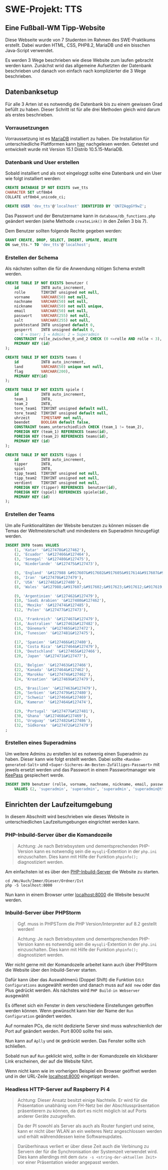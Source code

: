 # SWE-Projekt: TTS
Eine Fußball-WM Tipp-Website
-------------------------------------------------------------------------------
Diese Webseite wurde von 7 Studenten im Rahmen des SWE-Praktikums erstellt.
Dabei wurden HTML, CSS, PHP8.2, MariaDB und ein bisschen Java-Script verwendet.

Es werden 3 Wege beschrieben wie diese Website zum laufen
gebracht werden kann. Zunächst wrid das allgemeine Aufsetzten der Datenbank
beschrieben und danach von einfach nach komplizierter die 3 Wege beschrieben.

## Datenbanksetup

Für alle 3 Arten ist es notwendig die Datenbank bis zu einem gewissen Grad
befüllt zu haben. Dieser Schritt ist für alle drei Methoden gleich wird darum
als erstes beschrieben.

###  Vorrausetzungen

Vorraussetzung ist es [MariaDB](https://mariadb.com) installiert zu haben. Die
Installation für unterschiedliche Plattformen kann
[hier](https://mariadb.com/kb/en/getting-installing-and-upgrading-mariadb/)
nachgelesen werden. Getestet und entwickelt wurde mit Version 15.1 Distrib
10.5.15-MariaDB.

### Datenbank und User erstellen 

Sobald installiert und als root eingeloggt sollte eine Datenbank und ein User
wie folgt installiert werden:

``` sql
CREATE DATABASE IF NOT EXISTS swe_tts
CHARACTER SET utf8mb4
COLLATE utf8mb4_unicode_ci;
```

``` sql
CREATE USER 'dev_tts'@'localhost' IDENTIFIED BY 'QN7ZAqgGY9wZ';
```

Das Passwort und der Benutzername kann in `database/db_functions.php` geändert
werden (siehe Methode `createLink()` in den Zeilen 3 bis 7).

Dem Benutzer sollten folgende Rechte gegeben werden:

``` sql
GRANT CREATE, DROP, SELECT, INSERT, UPDATE, DELETE
ON swe_tts.* TO 'dev_tts'@'localhost';
```

### Erstellen der Schema

Als nächsten sollten die für die Anwendung nötigen Schema erstellt werden.

``` sql
CREATE TABLE IF NOT EXISTS benutzer (
    id          INT8 auto_increment,
    rolle       TINYINT unsigned not null,
    vorname     VARCHAR(50) not null,
    nachname    VARCHAR(50) not null,
    nickname    VARCHAR(50) not null unique,
    email       VARCHAR(50) not null,
    passwort    VARCHAR(255) not null,
    salt        VARCHAR(255) not null,
    punktestand INT8 unsigned default 0,
    gesperrt    INT8 unsigned default 0,
    -- 0 = User; 1 = Admin; 2 = Superadmin
    CONSTRAINT rolle_zwischen_0_und_2 CHECK (0 <=rolle AND rolle < 3),
    PRIMARY KEY (id)
);

CREATE TABLE IF NOT EXISTS teams (
    id          INT8 auto_increment,
    land        VARCHAR(50) unique not null,
    flag        VARCHAR(200),
    PRIMARY KEY(id)
);

CREATE TABLE IF NOT EXISTS spiele (
    id          INT8 auto_increment,
    team_1      INT8,
    team_2      INT8,
    tore_team1  TINYINT unsigned default null, 
    tore_team2  TINYINT unsigned default null,
    uhrzeit     TIMESTAMP not null,
    beendet     BOOLEAN default false,
    CONSTRAINT teams_unterschiedlich CHECK (team_1 != team_2),
    FOREIGN KEY (team_1) REFERENCES teams(id),
    FOREIGN KEY (team_2) REFERENCES teams(id),
    PRIMARY KEY (id)
);

CREATE TABLE IF NOT EXISTS tipps (
    id          INT8 auto_increment,
    tipper      INT8,
    spiel       INT8,
    tipp_team1  TINYINT unsigned not null,
    tipp_team2  TINYINT unsigned not null,
    verdient    TINYINT unsigned not null,
    FOREIGN KEY (tipper) REFERENCES  benutzer(id),
    FOREIGN KEY (spiel) REFERENCES spiele(id),
    PRIMARY KEY (id)
);
```

### Erstellen der Teams

Um alle Funktionalitäten der Website benutzen zu können müssen die Temas der
Weltmeisterschaft und mindestens ein Superadmin hinzugefügt werden.

``` sql
INSERT INTO teams VALUES
    (1, 'Katar' '&#127478&#127462'),
    (2, 'Ecuador' '&#127466&#127464'),
    (3, 'Senegal' '&#127480&#127475'),
    (4, 'Niederlande' '&#127475&#127473'),

    (5, 'England' '&#127988 &#917607&#917602&#917605&#917614&#917607&#917631'),
    (6, 'Iran' '&#127470&#127479'),
    (7, 'USA' '&#127482&#127480'),
    (8, 'Wales' '&#127988;&#917607;&#917602;&#917623;&#917612;&#917619;&#917631;'),

    (9, 'Argentinien' '&#127462&#127479'),
    (10, 'Saudi Arabien' '&#127480&#127462'),
    (11, 'Mexiko' '&#127474&#127485'),
    (12, 'Polen' '&#127477&#127473'),

    (13, 'Frankreich' '&#127467&#127479'),
    (14, 'Australien' '&#127462&#127482'),
    (15, 'Dänemark' '&#127465&#127472'),
    (16, 'Tunesien' '&#127481&#127475'),

    (17, 'Spanien' '&#127466&#127480'),
    (18, 'Costa Rica' '&#127464&#127479'),
    (19, 'Deutschland' '&#127465&#127466'),
    (20, 'Japan' '&#127471&#127477'),

    (21, 'Belgien' '&#127463&#127466'),
    (22, 'Kanada' '&#127464&#127462'),
    (23, 'Marokko' '&#127474&#127462'),
    (24, 'Kroatien' '&#127469&#127479'),

    (25, 'Brasilien' '&#127463&#127479'),
    (26, 'Serbien' '&#127479&#127480'),
    (27, 'Schweiz' '&#127464&#127469'),
    (28, 'Kamerun' '&#127464&#127474'),

    (29, 'Portugal' '&#127477&#127481'),
    (30, 'Ghana' '&#127468&#127469'),
    (31, 'Uruguay' '&#127482&#127486'),
    (32, 'Südkorea' '&#127472&#127479')
;
```

### Erstellen eines Superadmins

Um weitere Admins zu erstellen ist es notwenig einen Superadmin zu haben. Dieser
kann wie folgt erstellt werden. Dabei sollte `<Random-generated-Salt>` und
`<Super-Sicheres-Am-Besten-Zufälliges-Passwort>` mit jeweils ersetzt werden und
das Passwort in einem Passwortmanager wie [KeePass](https://keepass.info)
gespiechert werde.

``` sql
INSERT INTO benutzer (rolle, vorname, nachname, nickname, email, passwort, salt)
    VALUES (2, 'superadmin', 'superadmin', 'superadmin', 'superadmin@tts.de', SHA1('<Random-generated-Salt><Super-Sicheres-Am-Besten-Zufälliges-Passwort>'), '<Random-generated-Salt>');
```

## Einrichten der Laufzeitumgebung

In diesem Abschnitt wird beschrieben wie dieses Website in unterschiedlichen
Laufzeitumgebungen eingrichtet werden kann.

### PHP-Inbuild-Server über die Komandozeile

> Achtung: Je nach Betriebsystem und dementsprechenden PHP-Version kann es
> notwendig sein die `mysqli`-Extention in der `php.ini` einzuschalten. Dies
> kann mit Hilfe der Funktion `phpinfo();` diagnostiziert werden.

Am einfachsten ist es über den
[PHP-Inbuild-Server](https://www.php.net/manual/en/features.commandline.webserver.php)
die Website zu starten.

``` shell
cd /Wo/Auch/Immer/Dieser/Ordner/Ist
php -S localhost:8000
```

Nun kann in einem Browser unter <localhost:8000> die Website besucht werden.

### Inbuild-Server über PHPStorm
   
> Ggf. muss in PHPSTorm die PHP Version/Interpreter auf 8.2 gestellt werden!

> Achtung: Je nach Betriebsystem und dementsprechenden PHP-Version kann es
> notwendig sein die `mysqli`-Extention in der `php.ini` einzuschalten. Dies
> kann mit Hilfe der Funktion `phpinfo();` diagnostiziert werden.

Wer nicht gerne mit der Komandozeile arbeitet kann auch über PHPStorm die
Website über den Inbuild-Server starten.

Dafür kann über das Auswahlmenü (Doppel Shift) die Funktion `Edit
Configurations` ausgewählt werden und danach muss auf `Add new` oder das Plus
gedrückt werden. Als nächstes wird `PHP Build-in Webserver` ausgewählt

Es öffenet sich ein Fenster in dem verschiedene Einstellungen getroffen werden
können. Wenn gewünscht kann hier der Name der `Run Configuration` geändert
werden.

Auf normalen PCs, die nicht dedizierte Server sind muss wahrschienlich der Port
auf geändert werden. Port 8000 sollte frei sein.

Nun kann auf `Aplly` und `OK` gedrückt werden. Das Fenster sollte sich
schließen.

Sobald nun auf `Run` geklickt wird, sollte in der Komandozeile ein klickbarer
Link erscheinen, der auf die Website führt.

Wenn nicht kann wie im vorherigen Beispiel ein Browser geöffnet werden und in
der URL-Zeile <localhost:8000> eingetippt werden.

### Headless HTTP-Server auf Raspberry Pi 4

> Achtung: Dieser Ansatz besitzt einige Nachteile. Er wird für die Präsentation
> unabhänig vom FH-Netz bei der Abschlusspräsentation präsentierern zu können,
> da dort es nicht möglich ist auf Ports anderer Geräte zuzugreifen.

> Da der PI sowohl als Server als auch als Router fungiert und seine, kann er nicht über
> WLAN an ein weiteres Netz angeschlossen werden und erhält währenddessen keine
> Softwareupdates.

> Darüberhinaus verliert er über diese Zeit auch die Verbinung
> zu Servern der für die Synchronisation der Systemzeit verwendet wird. Dies
> kann allerdings mit dem `date -s <string-der-aktuellen Zeit>` vor einer
> Präsentation wieder angepasst werden.

